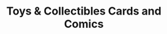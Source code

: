 ---
title: "Toys & Collectibles Cards and Comics"
url: /chilliwack/toys-and-collectibles-cards-and-comics/
shop: books
---